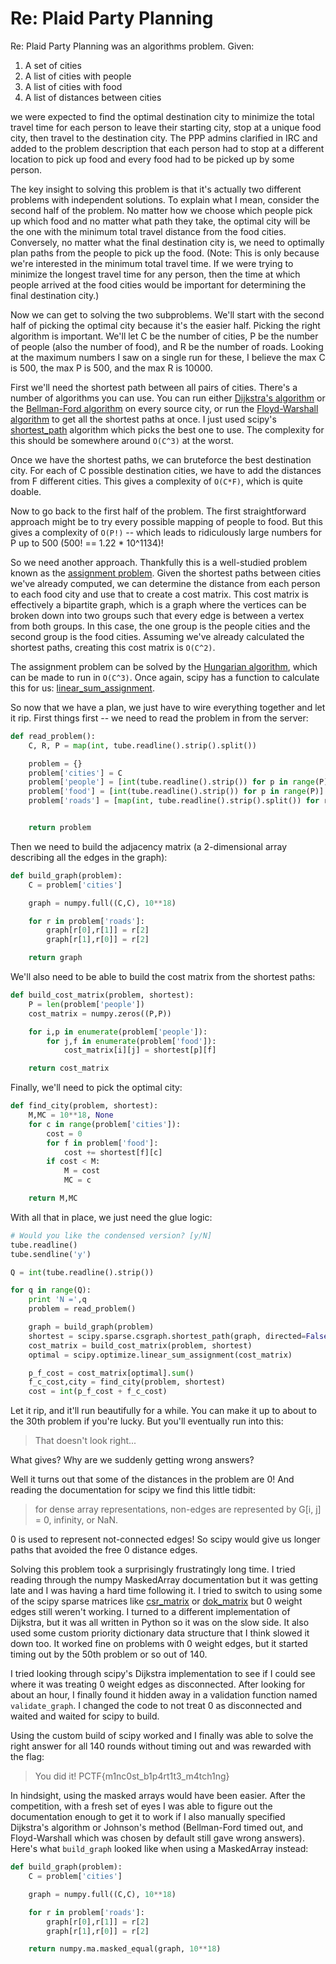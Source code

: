 Re: Plaid Party Planning
========================

Re: Plaid Party Planning was an algorithms problem. Given:

1. A set of cities
1. A list of cities with people
1. A list of cities with food
1. A list of distances between cities

we were expected to find the optimal destination city to minimize
the total travel time for each person to leave their starting city,
stop at a unique food city, then travel to the destination city.
The PPP admins clarified in IRC and added to the problem description
that each person had to stop at a different location to pick up food
and every food had to be picked up by some person.

The key insight to solving this problem is that it's actually two
different problems with independent solutions. To explain what I
mean, consider the second half of the problem. No matter how we
choose which people pick up which food and no matter what path they
take, the optimal city will be the one with the minimum total travel
distance from the food cities. Conversely, no matter what the final
destination city is, we need to optimally plan paths from the people
to pick up the food. (Note: This is only because we're interested in
the minimum total travel time. If we were trying to minimize the
longest travel time for any person, then the time at which people
arrived at the food cities would be important for determining the
final destination city.)

Now we can get to solving the two subproblems. We'll start with the
second half of picking the optimal city because it's the easier half.
Picking the right algorithm is important. We'll let C be the number
of cities, P be the number of people (also the number of food), and
R be the number of roads. Looking at the maximum numbers I saw on a
single run for these, I believe the max C is 500, the max P is 500,
and the max R is 10000.

First we'll need the shortest path between all pairs of cities.
There's a number of algorithms you can use. You can run either
[Dijkstra's algorithm](https://en.wikipedia.org/wiki/Dijkstra%27s_algorithm)
or the
[Bellman-Ford algorithm](https://en.wikipedia.org/wiki/Bellman%E2%80%93Ford_algorithm)
on every source city, or run the
[Floyd-Warshall algorithm](https://en.wikipedia.org/wiki/Floyd%E2%80%93Warshall_algorithm)
to get all the shortest paths at once. I just used scipy's
[shortest_path](https://docs.scipy.org/doc/scipy-1.1.0/reference/generated/scipy.sparse.csgraph.shortest_path.html)
algorithm which picks the best one to use. The complexity for this
should be somewhere around `O(C^3)` at the worst.

Once we have the shortest paths, we can bruteforce the best
destination city. For each of C possible destination cities, we have
to add the distances from F different cities. This gives a complexity
of `O(C*F)`, which is quite doable.

Now to go back to the first half of the problem. The first
straightforward approach might be to try every possible mapping of
people to food. But this gives a complexity of `O(P!)` -- which leads
to ridiculously large numbers for P up to 500
(500! == 1.22 * 10^1134)!

So we need another approach. Thankfully this is a well-studied
problem known as the
[assignment problem](https://en.wikipedia.org/wiki/Assignment_problem).
Given the shortest paths between cities we've already computed, we
can determine the distance from each person to each food city and
use that to create a cost matrix. This cost matrix is effectively a
bipartite graph, which is a graph where the vertices can be broken
down into two groups such that every edge is between a vertex from
both groups. In this case, the one group is the people cities and the
second group is the food cities. Assuming we've already calculated
the shortest paths, creating this cost matrix is `O(C^2)`.

The assignment problem can be solved by the
[Hungarian algorithm](https://en.wikipedia.org/wiki/Hungarian_algorithm),
which can be made to run in `O(C^3)`. Once again, scipy has a
function to calculate this for us:
[linear_sum_assignment](https://docs.scipy.org/doc/scipy-1.1.0/reference/generated/scipy.optimize.linear_sum_assignment.html).

So now that we have a plan,  we just have to wire everything together
and let it rip. First things first -- we need to read the problem in
from the server:

```python
def read_problem():
    C, R, P = map(int, tube.readline().strip().split())

    problem = {}
    problem['cities'] = C
    problem['people'] = [int(tube.readline().strip()) for p in range(P)]
    problem['food'] = [int(tube.readline().strip()) for p in range(P)]
    problem['roads'] = [map(int, tube.readline().strip().split()) for r in range(R)]


    return problem
```

Then we need to build the adjacency matrix (a 2-dimensional array
describing all the edges in the graph):

```python
def build_graph(problem):
    C = problem['cities']

    graph = numpy.full((C,C), 10**18)

    for r in problem['roads']:
        graph[r[0],r[1]] = r[2]
        graph[r[1],r[0]] = r[2]

    return graph
```

We'll also need to be able to build the cost matrix from the shortest
paths:

```python
def build_cost_matrix(problem, shortest):
    P = len(problem['people'])
    cost_matrix = numpy.zeros((P,P))

    for i,p in enumerate(problem['people']):
        for j,f in enumerate(problem['food']):
            cost_matrix[i][j] = shortest[p][f]

    return cost_matrix
```

Finally, we'll need to pick the optimal city:

```python
def find_city(problem, shortest):
    M,MC = 10**18, None
    for c in range(problem['cities']):
        cost = 0
        for f in problem['food']:
            cost += shortest[f][c]
        if cost < M:
            M = cost
            MC = c

    return M,MC
```

With all that in place, we just need the glue logic:

```python
# Would you like the condensed version? [y/N]
tube.readline()
tube.sendline('y')

Q = int(tube.readline().strip())

for q in range(Q):
    print 'N =',q
    problem = read_problem()

    graph = build_graph(problem)
    shortest = scipy.sparse.csgraph.shortest_path(graph, directed=False)
    cost_matrix = build_cost_matrix(problem, shortest)
    optimal = scipy.optimize.linear_sum_assignment(cost_matrix)

    p_f_cost = cost_matrix[optimal].sum()
    f_c_cost,city = find_city(problem, shortest)
    cost = int(p_f_cost + f_c_cost)
```

Let it rip, and it'll run beautifully for a while. You can make it up
to about to the 30th problem if you're lucky. But you'll eventually
run into this:

> That doesn't look right...

What gives? Why are we suddenly getting wrong answers?

Well it turns out that some of the distances in the problem are 0!
And reading the documentation for scipy we find this little tidbit:

> for dense array representations, non-edges are represented by
  G[i, j] = 0, infinity, or NaN.

0 is used to represent not-connected edges! So scipy would give us
longer paths that avoided the free 0 distance edges.

Solving this problem took a surprisingly frustratingly long time. I
tried reading through the numpy MaskedArray documentation but it was
getting late and I was having a hard time following it. I tried to
switch to using some of the scipy sparse matrices like
[csr_matrix](https://docs.scipy.org/doc/scipy-1.1.0/reference/generated/scipy.sparse.csr_matrix.html#scipy.sparse.csr_matrix)
or
[dok_matrix](https://docs.scipy.org/doc/scipy-1.1.0/reference/generated/scipy.sparse.dok_matrix.html#scipy.sparse.dok_matrix)
but 0 weight edges still weren't working. I turned to a different
implementation of Dijkstra, but it was all written in Python so it
was on the slow side. It also used some custom priority dictionary
data structure that I think slowed it down too. It worked fine on
problems with 0 weight edges, but it started timing out by the 50th
problem or so out of 140.

I tried looking through scipy's Dijkstra implementation to see if I
could see where it was treating 0 weight edges as disconnected.
After looking for about an hour, I finally found it hidden away in a
validation function named `validate_graph`. I changed the code to not
treat 0 as disconnected and waited and waited for scipy to build.

Using the custom build of scipy worked and I finally was able to
solve the right answer for all 140 rounds without timing out and
was rewarded with the flag:

> You did it! PCTF{m1nc0st_b1p4rt1t3_m4tch1ng}

In hindsight, using the masked arrays would have been easier. After
the competition, with a fresh set of eyes I was able to figure out
the documentation enough to get it to work if I also manually
specified Dijkstra's algorithm or Johnson's method (Bellman-Ford
timed out, and Floyd-Warshall which was chosen by default still gave
wrong answers). Here's what `build_graph` looked like when using a
MaskedArray instead:

```python
def build_graph(problem):
    C = problem['cities']

    graph = numpy.full((C,C), 10**18)

    for r in problem['roads']:
        graph[r[0],r[1]] = r[2]
        graph[r[1],r[0]] = r[2]

    return numpy.ma.masked_equal(graph, 10**18)
```
